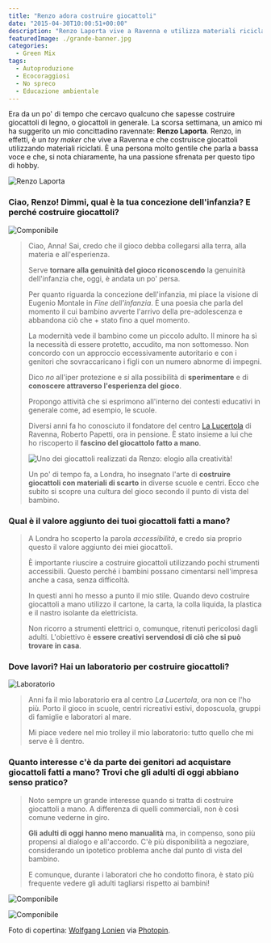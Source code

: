 ```yaml
---
title: "Renzo adora costruire giocattoli"
date: "2015-04-30T10:00:51+00:00"
description: "Renzo Laporta vive a Ravenna e utilizza materiali riciclati per ideare e costruire giocattoli all'interno dei centri educativi."
featuredImage: ./grande-banner.jpg
categories:
  - Green Mix
tags:
  - Autoproduzione
  - Ecocoraggiosi
  - No spreco
  - Educazione ambientale
---
```


Era da un po' di tempo che cercavo qualcuno che sapesse costruire giocattoli di legno, o giocattoli in generale. La scorsa settimana, un amico mi ha suggerito un mio concittadino ravennate: **Renzo Laporta**.
Renzo, in effetti, è un _toy maker_ che vive a Ravenna e che costruisce giocattoli utilizzando materiali riciclati. È una persona molto gentile che parla a bassa voce e che, si nota chiaramente, ha una passione sfrenata per questo tipo di hobby.

![Renzo Laporta](./renzo-laporta.jpg)

### Ciao, Renzo! Dimmi, qual è la tua concezione dell'infanzia? E perché costruire giocattoli?

![Componibile](./componibile-car-3.jpg)

> Ciao, Anna! Sai, credo che il gioco debba collegarsi alla terra, alla materia e all'esperienza.
>
> Serve **tornare alla genuinità del gioco riconoscendo** la genuinità dell'infanzia che, oggi, è andata un po' persa.
>
> Per quanto riguarda la concezione dell'infanzia, mi piace la visione di Eugenio Montale in _Fine dell'infanzia_. È una poesia che parla del momento il cui bambino avverte l'arrivo della pre-adolescenza e abbandona ciò che + stato fino a quel momento.
>
> La modernità vede il bambino come un piccolo adulto. Il minore ha sì la necessità di essere protetto, accudito, ma non sottomesso. Non concordo con un approccio eccessivamente autoritario e con i genitori che sovraccaricano i figli con un numero abnorme di impegni.
>
> Dico _no_ all'iper protezione e _sì_ alla possibilità di **sperimentare** e di **conoscere attraverso l'esperienza del gioco**.
>
> Propongo attività che si esprimono all'interno dei contesti educativi in generale come, ad esempio, le scuole.
>
> Diversi anni fa ho conosciuto il fondatore del centro [La Lucertola](http://www.lalucertola.org/italiano/introduzione.html) di Ravenna, Roberto Papetti, ora in pensione. È stato insieme a lui che ho riscoperto il **fascino del giocattolo fatto a mano**.
>
> ![Uno dei giocattoli realizzati da Renzo: elogio alla creatività!](./5376.jpg)
>
> Un po' di tempo fa, a Londra, ho insegnato l'arte di **costruire giocattoli con materiali di scarto** in diverse scuole e centri. Ecco che subito si scopre una cultura del gioco secondo il punto di vista del bambino.

### Qual è il valore aggiunto dei tuoi giocattoli fatti a mano?

> A Londra ho scoperto la parola _accessibilità_, e credo sia proprio questo il valore aggiunto dei miei giocattoli.
>
> È importante riuscire a costruire giocattoli utilizzando pochi strumenti accessibili. Questo perché i bambini possano cimentarsi nell'impresa anche a casa, senza difficoltà.
>
> In questi anni ho messo a punto il mio stile. Quando devo costruire giocattoli a mano utilizzo il cartone, la carta, la colla liquida, la plastica e il nastro isolante da elettricista.
>
> Non ricorro a strumenti elettrici o, comunque, ritenuti pericolosi dagli adulti. L'obiettivo è **essere creativi servendosi di ciò che si può trovare in casa**.

### Dove lavori? Hai un laboratorio per costruire giocattoli?

![Laboratorio](./5371.jpg)

> Anni fa il mio laboratorio era al centro _La Lucertola_, ora non ce l'ho più. Porto il gioco in scuole, centri ricreativi estivi, doposcuola, gruppi di famiglie e laboratori al mare.
>
> Mi piace vedere nel mio trolley il mio laboratorio: tutto quello che mi serve è lì dentro.

### Quanto interesse c'è da parte dei genitori ad acquistare giocattoli fatti a mano? Trovi che gli adulti di oggi abbiano senso pratico?

> Noto sempre un grande interesse quando si tratta di costruire giocattoli a mano. A differenza di quelli commerciali, non è così comune vederne in giro.
>
> **Gli adulti di oggi hanno meno manualità** ma, in compenso, sono più propensi al dialogo e all'accordo. C'è più disponibilità a negoziare, considerando un ipotetico problema anche dal punto di vista del bambino.
>
> E comunque, durante i laboratori che ho condotto finora, è stato più frequente vedere gli adulti tagliarsi rispetto ai bambini!

![Componibile](./componibile-car-1.jpg)

![Componibile](./componibile-car-2.jpg)

Foto di copertina: [Wolfgang Lonien](http://www.flickr.com/photos/99713555@N00/5967155061) via [Photopin](http://photopin.com).
